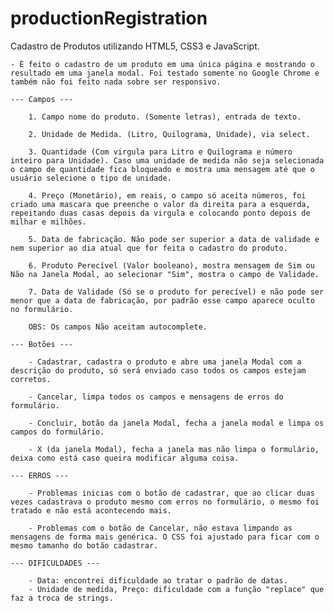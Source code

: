 # productionRegistration
Cadastro de Produtos utilizando HTML5, CSS3 e JavaScript. 

    - É feito o cadastro de um produto em uma única página e mostrando o resultado em uma janela modal. Foi testado somente no Google Chrome e também não foi feito nada sobre ser responsivo.   

    --- Campos ---

        1. Campo nome do produto. (Somente letras), entrada de texto.

        2. Unidade de Medida. (Litro, Quilograma, Unidade), via select. 

        3. Quantidade (Com virgula para Litro e Quilograma e número inteiro para Unidade). Caso uma unidade de medida não seja selecionada o campo de quantidade fica bloqueado e mostra uma mensagem até que o usuário selecione o tipo de unidade.

        4. Preço (Monetário), em reais, o campo só aceita números, foi criado uma mascara que preenche o valor da direita para a esquerda, repeitando duas casas depois da virgula e colocando ponto depois de milhar e milhões. 

        5. Data de fabricação. Não pode ser superior a data de validade e nem superior ao dia atual que for feita o cadastro do produto. 

        6. Produto Perecível (Valor booleano), mostra mensagem de Sim ou Não na Janela Modal, ao selecionar "Sim", mostra o campo de Validade.

        7. Data de Validade (Só se o produto for perecível) e não pode ser menor que a data de fabricação, por padrão esse campo aparece oculto no formulário.

        OBS: Os campos Não aceitam autocomplete.
        
    --- Botões --- 

        - Cadastrar, cadastra o produto e abre uma janela Modal com a descrição do produto, só será enviado caso todos os campos estejam corretos.

        - Cancelar, limpa todos os campos e mensagens de erros do formulário.

        - Concluir, botão da janela Modal, fecha a janela modal e limpa os campos do formulário.  

        - X (da janela Modal), fecha a janela mas não limpa o formulário, deixa como está caso queira modificar alguma coisa. 

    --- ERROS --- 

        - Problemas inicias com o botão de cadastrar, que ao clicar duas vezes cadastrava o produto mesmo com erros no formulário, o mesmo foi tratado e não está acontecendo mais. 

        - Problemas com o botão de Cancelar, não estava limpando as mensagens de forma mais genérica. O CSS foi ajustado para ficar com o mesmo tamanho do botão cadastrar.
    
    --- DIFICULDADES --- 

        - Data: encontrei dificuldade ao tratar o padrão de datas. 
        - Unidade de medida, Preço: dificuldade com a função "replace" que faz a troca de strings.